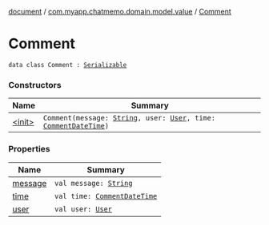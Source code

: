 [document](../../index.md) / [com.myapp.chatmemo.domain.model.value](../index.md) / [Comment](./index.md)

# Comment

`data class Comment : `[`Serializable`](https://developer.android.com/reference/java/io/Serializable.html)

### Constructors

| Name | Summary |
|---|---|
| [&lt;init&gt;](-init-.md) | `Comment(message: `[`String`](https://kotlinlang.org/api/latest/jvm/stdlib/kotlin/-string/index.html)`, user: `[`User`](../-user/index.md)`, time: `[`CommentDateTime`](../-comment-date-time/index.md)`)` |

### Properties

| Name | Summary |
|---|---|
| [message](message.md) | `val message: `[`String`](https://kotlinlang.org/api/latest/jvm/stdlib/kotlin/-string/index.html) |
| [time](time.md) | `val time: `[`CommentDateTime`](../-comment-date-time/index.md) |
| [user](user.md) | `val user: `[`User`](../-user/index.md) |
